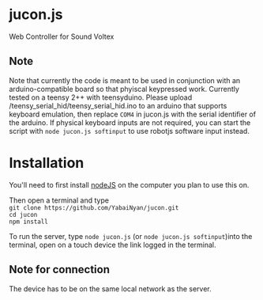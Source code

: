# jucon.js
Web Controller for Sound Voltex

## Note
Note that currently the code is meant to be used in conjunction with an arduino-compatible board so that phyiscal keypressed work.
Currently tested on a teensy 2++ with teensyduino. Please upload /teensy_serial_hid/teensy_serial_hid.ino to an arduino that supports keyboard emulation, then replace `COM4` in jucon.js with the serial identifier of the arduino.
If physical keyboard inputs are not required, you can start the script with `node jucon.js softinput` to use robotjs software input instead.

# Installation
You'll need to first install [nodeJS](https://nodejs.org/en/download/ "Click here to goto the nodeJS download page") on the computer you plan to use this on.</br>

Then open a terminal and type</br>
```git clone https://github.com/YabaiNyan/jucon.git```</br>
```cd jucon```</br>
```npm install```</br>

To run the server, type ```node jucon.js``` (or ````node jucon.js softinput````)into the terminal, open on a touch device the link logged in the terminal.</br>

## Note for connection
The device has to be on the same local network as the server.
